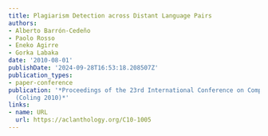 ```yaml
---
title: Plagiarism Detection across Distant Language Pairs
authors:
- Alberto Barrón-Cedeño
- Paolo Rosso
- Eneko Agirre
- Gorka Labaka
date: '2010-08-01'
publishDate: '2024-09-28T16:53:18.208507Z'
publication_types:
- paper-conference
publication: '*Proceedings of the 23rd International Conference on Computational Linguistics
  (Coling 2010)*'
links:
- name: URL
  url: https://aclanthology.org/C10-1005
---
```

